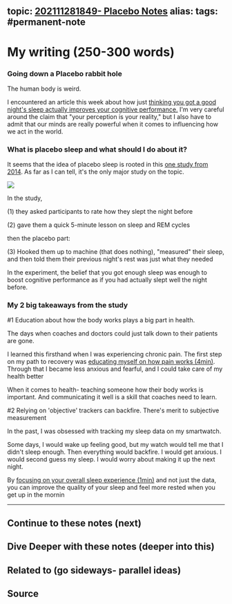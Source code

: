 topic: [202111281849- Placebo Notes](.md)
alias: 
tags: #permanent-note
---

# My writing (250-300 words)

### Going down a Placebo rabbit hole

The human body is weird.

I encountered an article this week about how just [thinking you got a good night's sleep actually improves your cognitive performance.](https://shoutout.wix.com/so/71NpkqoTw/c?w=SrSRnUMmHwjkm1fdOHlVcFndwJDQR2ce7wKh6DTFfC0.eyJ1IjoiaHR0cHM6Ly93d3cubWVkaWNhbGRhaWx5LmNvbS9wbGFjZWJvLXNsZWVwLXdoeS10aGlua2luZy15b3UtZ290LWdvb2QtbmlnaHRzLXNsZWVwLWltcHJvdmVzLWNvZ25pdGl2ZS1mdW5jdGlvbi0yNjc3MjQiLCJyIjoiMDZmYjFhZjYtOTM4MS00NGY5LWY4MmEtMTYwZjZhMWYwMGQwIiwibSI6ImxwIn0) I'm very careful around the claim that "your perception is your reality," but I also have to admit that our minds are really powerful when it comes to influencing how we act in the world.

### What is placebo sleep and what should I do about it?

It seems that the idea of placebo sleep is rooted in this [one study from 2014](https://shoutout.wix.com/so/71NpkqoTw/c?w=WuCkLNapBm1T_Op_98GZD3i7VbBEYkQV-EiZ0Web1FU.eyJ1IjoiaHR0cHM6Ly93d3cuYXBhLm9yZy9wdWJzL2pvdXJuYWxzL2ZlYXR1cmVzL3hsbS1hMDAzNTU0Ni5wZGYiLCJyIjoiN2FmNDUwYTUtMjliYy00NzQ5LTdkMWMtODA3ZTFjMmU3N2MzIiwibSI6ImxwIn0). As far as I can tell, it's the only major study on the topic.

![](https://static.wixstatic.com/media/nsplsh_4c705a4d5a58587052634d~mv2_d_4549_3033_s_4_2.jpg/v1/fit/w_700,h_2000,al_c,q_85/image.jpg)

In the study,

(1) they asked participants to rate how they slept the night before

(2) gave them a quick 5-minute lesson on sleep and REM cycles

then the placebo part:

(3) Hooked them up to machine (that does nothing), "measured" their sleep, and then told them their previous night's rest was just what they needed

In the experiment, the belief that you got enough sleep was enough to boost cognitive performance as if you had actually slept well the night before.

### My 2 big takeaways from the study

#1 Education about how the body works plays a big part in health.

The days when coaches and doctors could just talk down to their patients are gone.

I learned this firsthand when I was experiencing chronic pain. The first step on my path to recovery was [educating myself on how pain works (4min)](https://shoutout.wix.com/so/71NpkqoTw/c?w=FFTBtR6iiCBxD7YTc_kMw0GSG0cXUKVGKgJtymJXly8.eyJ1IjoiaHR0cHM6Ly93d3cuZml0Zm9ybGlmZS5waC9wb3N0L2ktbS13b3JraW5nLW9uLXVuZGVyc3RhbmRpbmctd2h5LXBhaW4taXMtYWN0dWFsbHktYS1nb29kLXRoaW5nIiwiciI6IjQ3YzJkYWZlLTQ1ODAtNDMyMS1kMmIxLTM4NWRmYmZiNGNkNiIsIm0iOiJscCJ9). Through that I became less anxious and fearful, and I could take care of my health better

When it comes to health- teaching someone how their body works is important. And communicating it well is a skill that coaches need to learn.

#2 Relying on 'objective' trackers can backfire. There's merit to subjective measurement

In the past, I was obsessed with tracking my sleep data on my smartwatch.

Some days, I would wake up feeling good, but my watch would tell me that I didn't sleep enough. Then everything would backfire. I would get anxious. I would second guess my sleep. I would worry about making it up the next night.

By [focusing on your overall sleep experience (1min)](https://shoutout.wix.com/so/71NpkqoTw/c?w=XV7WaEjtNhkc9BqlMKOk39OOWcn9BAjPVppBwYWIEEk.eyJ1IjoiaHR0cHM6Ly90d2l0dGVyLmNvbS9KTFBHb21lei9zdGF0dXMvMTQ1NTc0MzQ5MTg0NjI3NTA3NSIsInIiOiI0N2MyZGFmZS00NTgwLTQzMjEtZDJiMS0zODVkZmJmYjRjZDYiLCJtIjoibHAifQ) and not just the data, you can improve the quality of your sleep and feel more rested when you get up in the mornin






---
## Continue to these notes (next)
		
## Dive Deeper with these notes (deeper into this)
		
## Related to (go sideways- parallel ideas)
	
## Source